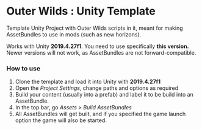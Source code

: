 # Outer Wilds : Unity Template
Template Unity Project with Outer Wilds scripts in it, meant for making AssetBundles to use in mods (such as new horizons).

Works with Unity **2019.4.27f1**. You need to use specifically **this version.** 
Newer versions will not work, as AssetBundles are not forward-compatible.

### How to use

1. Clone the template and load it into Unity with **2019.4.27f1**
2. Open the *Project Settings*, change paths and options as required
3. Build your content (usually into a prefab) and label it to be build into an AssetBundle.
4. In the top bar, go *Assets > Build AssetBundles*
5. All AssetBundles will get built, and if you specified the game launch option the game will also be started.